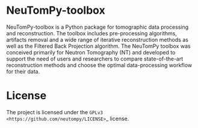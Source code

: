 # NeuTomPy-toolbox
NeuTomPy-toolbox is a Python package for tomographic data processing and reconstruction.
The toolbox includes pre-processing algorithms, artifacts removal and a wide range of iterative
reconstruction methods as well as the Filtered Back Projection algorithm. 
The NeuTomPy toolbox was conceived primarily for Neutron Tomography (NT) and developed to support 
the need of users and researchers to compare state-of-the-art reconstruction methods and choose the optimal data-processing 
workflow for their data.


License
=======

The project is licensed under the `GPLv3 <https://github.com/neutompy/LICENSE>`_ license.
